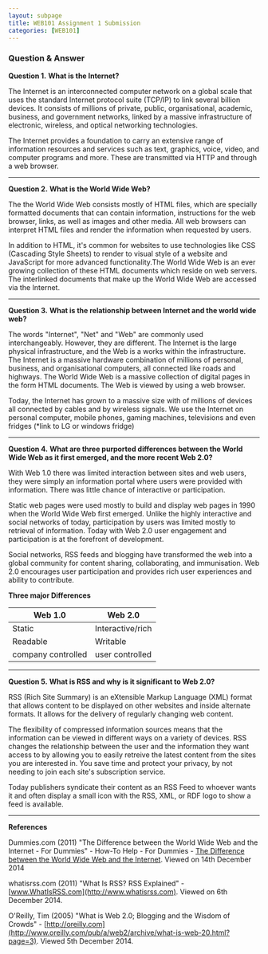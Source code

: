 ```yaml
---
layout: subpage
title: WEB101 Assignment 1 Submission
categories: [WEB101]
---
```

### Question & Answer

**Question 1.**
**What is the Internet?**

   The Internet is an interconnected computer network on a global scale that uses the standard Internet protocol suite (TCP/IP) to link several billion devices. It consists of millions of private, public, organisational, academic, business, and government networks, linked by a massive infrastructure of electronic, wireless, and optical networking technologies. 

   The Internet provides a foundation to carry an extensive range of information resources and services such as text, graphics, voice, video, and computer programs and more. These are transmitted via HTTP and through a web browser.


---


**Question 2.**
**What is the World Wide Web?**

   The the World Wide Web consists mostly of HTML files, which are specially formatted documents that can contain information, instructions for the web browser, links, as well as images and other media. All web browsers can interpret HTML files and render the information when requested by users. 

   In addition to HTML, it's common for websites to use technologies like CSS (Cascading Style Sheets) to render to visual style of a website and JavaScript for more advanced functionality.The World Wide Web is an ever growing collection of these HTML documents which reside on web servers. The interlinked documents that make up the World Wide Web are accessed via the Internet.



---


**Question 3.**
**What is the relationship between Internet and the world wide web?**

   The words "Internet", "Net" and "Web" are commonly used interchangeably. However, they are different. The Internet is the large physical infrastructure, and the Web is a works within the infrastructure. The Internet is a massive hardware combination of millions of personal, business, and organisational computers, all connected like roads and highways. The World Wide Web is a massive collection of digital pages in the form HTML documents. The Web is viewed by using a web browser.

   Today, the Internet has grown to a massive size with of millions of devices all connected by cables and by wireless signals. We use the Internet on personal computer, mobile phones, gaming machines, televisions and even fridges (*link to LG or windows fridge)


---

**Question 4.**
**What are three purported differences between the World Wide Web as it first emerged, and the more recent Web 2.0?**

   With Web 1.0 there was limited interaction between sites and web users, they were simply an information portal where users were provided with information. There was little chance of interactive or participation. 

Static web pages were used mostly to build and display web pages in 1990 when the World Wide Web first emerged. Unlike the highly interactive and social networks of today, participation by users was limited mostly to retrieval of information. 
Today with Web 2.0 user engagement and participation is at the forefront of development. 

   Social networks, RSS feeds and blogging have transformed the web into a global community for content sharing, collaborating, and immunisation. Web 2.0 encourages user participation and provides rich user experiences and ability to contribute.


**Three major Differences**

Web 1.0  | Web 2.0
-------- | ------
Static   | Interactive/rich
Readable | Writable 
company controlled | user controlled



---


**Question 5.** 
**What is RSS and why is it significant to Web 2.0?**

RSS (Rich Site Summary) is an eXtensible Markup Language (XML) format that allows content to be displayed on other websites and inside alternate formats. It allows for the delivery of regularly changing web content.

The flexibility of compressed information sources means that the information can be viewed in different ways on a variety of devices. RSS changes the relationship between the user and the information they want access to by allowing you to easily retreive the latest content from the sites you are interested in. You save time and protect your privacy, by not needing to join each site's subscription service.

 Today publishers syndicate their content as an RSS Feed to whoever wants it and often display a small icon with the RSS, XML, or RDF logo to show a feed is available. 

---


**References**

Dummies.com (2011) "The Difference between the World Wide Web and the Internet - For Dummies" - How-To Help - For Dummies - [The Difference between the World Wide Web and the Internet](http://www.dummies.com/how-to/content/the-difference-between-the-world-wide-web-and-the-.html). Viewed on 14th December 2014

whatisrss.com (2011) "What Is RSS? RSS Explained" - [www.WhatIsRSS.com](http://www.whatisrss.com). Viewed on 6th December 2014. 

O'Reilly, Tim (2005) "What is Web 2.0; Blogging and the Wisdom of Crowds" - [http://oreilly.com](http://www.oreilly.com/pub/a/web2/archive/what-is-web-20.html?page=3). Viewed  5th December 2014.
